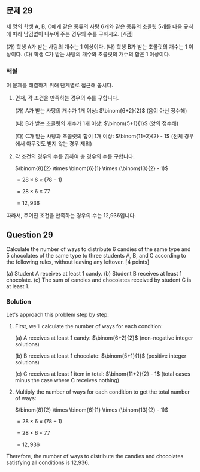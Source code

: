 

## 문제 29

세 명의 학생 A, B, C에게 같은 종류의 사탕 6개와 같은 종류의 초콜릿 5개를 다음 규칙에 따라 남김없이 나누어 주는 경우의 수를 구하시오. [4점]

(가) 학생 A가 받는 사탕의 개수는 1 이상이다.
(나) 학생 B가 받는 초콜릿의 개수는 1 이상이다.
(다) 학생 C가 받는 사탕의 개수와 초콜릿의 개수의 합은 1 이상이다.

### 해설

이 문제를 해결하기 위해 단계별로 접근해 봅시다.

1. 먼저, 각 조건을 만족하는 경우의 수를 구합니다.

   (가) A가 받는 사탕의 개수가 1개 이상: $\binom{6+2}{2}$ (음이 아닌 정수해)
   
   (나) B가 받는 초콜릿의 개수가 1개 이상: $\binom{5+1}{1}$ (양의 정수해)
   
   (다) C가 받는 사탕과 초콜릿의 합이 1개 이상: $\binom{11+2}{2} - 1$ (전체 경우에서 아무것도 받지 않는 경우 제외)

2. 각 조건의 경우의 수를 곱하여 총 경우의 수를 구합니다.

   $\binom{8}{2} \times \binom{6}{1} \times (\binom{13}{2} - 1)$
   
   $= 28 \times 6 \times (78 - 1)$
   
   $= 28 \times 6 \times 77$
   
   $= 12,936$

따라서, 주어진 조건을 만족하는 경우의 수는 12,936입니다.

## Question 29

Calculate the number of ways to distribute 6 candies of the same type and 5 chocolates of the same type to three students A, B, and C according to the following rules, without leaving any leftover. [4 points]

(a) Student A receives at least 1 candy.
(b) Student B receives at least 1 chocolate.
(c) The sum of candies and chocolates received by student C is at least 1.

### Solution

Let's approach this problem step by step:

1. First, we'll calculate the number of ways for each condition:

   (a) A receives at least 1 candy: $\binom{6+2}{2}$ (non-negative integer solutions)
   
   (b) B receives at least 1 chocolate: $\binom{5+1}{1}$ (positive integer solutions)
   
   (c) C receives at least 1 item in total: $\binom{11+2}{2} - 1$ (total cases minus the case where C receives nothing)

2. Multiply the number of ways for each condition to get the total number of ways:

   $\binom{8}{2} \times \binom{6}{1} \times (\binom{13}{2} - 1)$
   
   $= 28 \times 6 \times (78 - 1)$
   
   $= 28 \times 6 \times 77$
   
   $= 12,936$

Therefore, the number of ways to distribute the candies and chocolates satisfying all conditions is 12,936.
